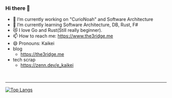 ### Hi there 👋


- 🔭 I’m currently working on "CurioNoah" and Software Architecture
- 🌱 I’m currently learning Software Architecture, DB, Rust, F#
- 😻 I love Go and Rust(Still really beginner).
- 📫 How to reach me: https://www.the3ridge.me
- 😄 Pronouns: Kaikei
- blog
  - https://the3ridge.me
- tech scrap
  - https://zenn.dev/e_kaikei

<br>

---

[![Top Langs](https://github-readme-stats.vercel.app/api/top-langs/?username=Kaikei-e&layout=compact&hide=javascript,svelte,html,css,scss)](https://github.com/Kaikei-e/github-readme-stats)
